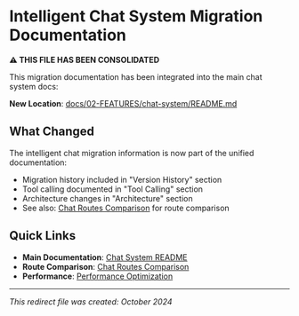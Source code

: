 # Intelligent Chat System Migration Documentation

**⚠️ THIS FILE HAS BEEN CONSOLIDATED**

This migration documentation has been integrated into the main chat system docs:

**New Location**: [docs/02-FEATURES/chat-system/README.md](./02-FEATURES/chat-system/README.md)

## What Changed

The intelligent chat migration information is now part of the unified documentation:
- Migration history included in "Version History" section
- Tool calling documented in "Tool Calling" section
- Architecture changes in "Architecture" section
- See also: [Chat Routes Comparison](./CHAT_ROUTES_COMPARISON.md) for route comparison

## Quick Links

- **Main Documentation**: [Chat System README](./02-FEATURES/chat-system/README.md)
- **Route Comparison**: [Chat Routes Comparison](./CHAT_ROUTES_COMPARISON.md)
- **Performance**: [Performance Optimization](./PERFORMANCE_OPTIMIZATION.md)

---

*This redirect file was created: October 2024*
